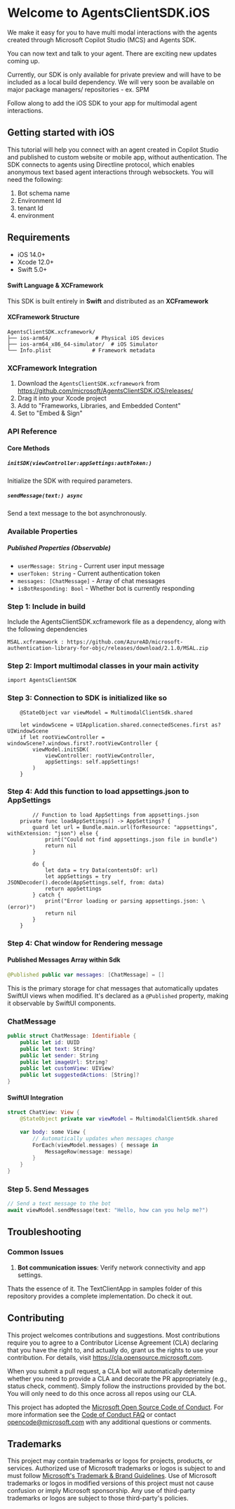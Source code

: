 # Welcome to AgentsClientSDK.iOS

We make it easy for you to have multi modal interactions with the agents created through Microsoft
Copilot Studio (MCS) and Agents SDK.

You can now text and talk to your agent.
There are exciting new updates coming up. 

Currently, our SDK is only available for private preview and will have to be included as a local
build dependency. We will very soon be available on major package managers/ repositories - ex. SPM

Follow along to add the iOS SDK to your app for multimodal agent interactions.

## Getting started with iOS

This tutorial will help you connect with an agent created in Copilot Studio and published to custom
website or mobile app, without authentication.
The SDK connects to agents using Directline protocol, which enables anonymous text based agent
interactions through websockets.
You will need the following:

1. Bot schema name
2. Environment Id
3. tenant Id
4. environment

## Requirements

- iOS 14.0+
- Xcode 12.0+
- Swift 5.0+

#### Swift Language & XCFramework

This SDK is built entirely in **Swift** and distributed as an **XCFramework**

#### XCFramework Structure
```
AgentsClientSDK.xcframework/
├── ios-arm64/              # Physical iOS devices
├── ios-arm64_x86_64-simulator/  # iOS Simulator
└── Info.plist             # Framework metadata
```

### XCFramework Integration 

1. Download the `AgentsClientSDK.xcframework` from https://github.com/microsoft/AgentsClientSDK.iOS/releases/
2. Drag it into your Xcode project
3. Add to "Frameworks, Libraries, and Embedded Content"
4. Set to "Embed & Sign"

### API Reference

#### Core Methods

##### `initSDK(viewController:appSettings:authToken:)`
Initialize the SDK with required parameters.

##### `sendMessage(text:) async`
Send a text message to the bot asynchronously.

### Available Properties

##### Published Properties (Observable)

- `userMessage: String` - Current user input message
- `userToken: String` - Current authentication token
- `messages: [ChatMessage]` - Array of chat messages
- `isBotResponding: Bool` - Whether bot is currently responding

### Step 1: Include in build

Include the AgentsClientSDK.xcframework file as a dependency, along with the following
dependencies

```
MSAL.xcframework : https://github.com/AzureAD/microsoft-authentication-library-for-objc/releases/download/2.1.0/MSAL.zip
```

### Step 2: Import multimodal classes in your main activity

``` 
import AgentsClientSDK
```

### Step 3: Connection to SDK is initialized like so

``` 
    @StateObject var viewModel = MultimodalClientSdk.shared

    let windowScene = UIApplication.shared.connectedScenes.first as? UIWindowScene
    if let rootViewController = windowScene?.windows.first?.rootViewController {
        viewModel.initSDK(
            viewController: rootViewController,
            appSettings: self.appSettings!
        )
    }

```

### Step 4: Add this function to load appsettings.json to AppSettings

``` 
        // Function to load AppSettings from appsettings.json
    private func loadAppSettings() -> AppSettings? {
        guard let url = Bundle.main.url(forResource: "appsettings", withExtension: "json") else {
            print("Could not find appsettings.json file in bundle")
            return nil
        }
        
        do {
            let data = try Data(contentsOf: url)
            let appSettings = try JSONDecoder().decode(AppSettings.self, from: data)
            return appSettings
        } catch {
            print("Error loading or parsing appsettings.json: \(error)")
            return nil
        }
    }

```

### Step 4: Chat window for Rendering message
#### Published Messages Array within Sdk
```swift
@Published public var messages: [ChatMessage] = []
```

This is the primary storage for chat messages that automatically updates SwiftUI views when modified. It's declared as a `@Published` property, making it observable by SwiftUI components.

### ChatMessage

```swift
public struct ChatMessage: Identifiable {
    public let id: UUID
    public let text: String?
    public let sender: String
    public let imageUrl: String?
    public let customView: UIView?
    public let suggestedActions: [String]?
}
```
#### SwiftUI Integration
```swift
struct ChatView: View {
    @StateObject private var viewModel = MultimodalClientSdk.shared
    
    var body: some View {
        // Automatically updates when messages change
        ForEach(viewModel.messages) { message in
            MessageRow(message: message)
        }
    }
}
```

### Step 5. Send Messages

```swift
// Send a text message to the bot
await viewModel.sendMessage(text: "Hello, how can you help me?")
```

## Troubleshooting

### Common Issues

1. **Bot communication issues**: Verify network connectivity and app settings.



Thats the essence of it.
The TextClientApp in samples folder of this repository provides a complete implementation. Do
check it out.

## Contributing

This project welcomes contributions and suggestions. Most contributions require you to agree to a
Contributor License Agreement (CLA) declaring that you have the right to, and actually do, grant us
the rights to use your contribution. For details, visit https://cla.opensource.microsoft.com.

When you submit a pull request, a CLA bot will automatically determine whether you need to provide
a CLA and decorate the PR appropriately (e.g., status check, comment). Simply follow the
instructions
provided by the bot. You will only need to do this once across all repos using our CLA.

This project has adopted
the [Microsoft Open Source Code of Conduct](https://opensource.microsoft.com/codeofconduct/).
For more information see
the [Code of Conduct FAQ](https://opensource.microsoft.com/codeofconduct/faq/) or
contact [opencode@microsoft.com](mailto:opencode@microsoft.com) with any additional questions or
comments.

## Trademarks

This project may contain trademarks or logos for projects, products, or services. Authorized use of
Microsoft
trademarks or logos is subject to and must follow
[Microsoft's Trademark & Brand Guidelines](https://www.microsoft.com/en-us/legal/intellectualproperty/trademarks/usage/general).
Use of Microsoft trademarks or logos in modified versions of this project must not cause confusion
or imply Microsoft sponsorship.
Any use of third-party trademarks or logos are subject to those third-party's policies.
